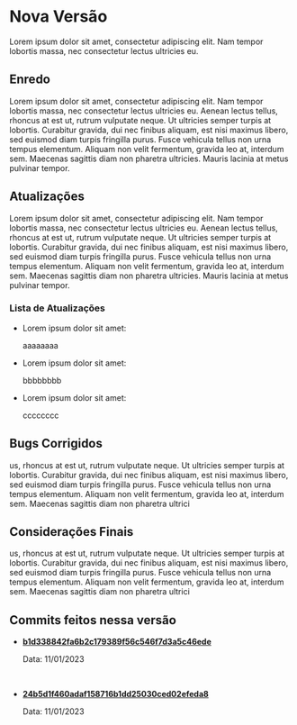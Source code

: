 # Nova Versão

Lorem ipsum dolor sit amet, consectetur adipiscing elit. Nam tempor lobortis massa, nec consectetur lectus ultricies eu.

## Enredo

Lorem ipsum dolor sit amet, consectetur adipiscing elit. Nam tempor lobortis massa, nec consectetur lectus ultricies eu. Aenean lectus tellus, rhoncus at est ut, rutrum vulputate neque. Ut ultricies semper turpis at lobortis. Curabitur gravida, dui nec finibus aliquam, est nisi maximus libero, sed euismod diam turpis fringilla purus. Fusce vehicula tellus non urna tempus elementum. Aliquam non velit fermentum, gravida leo at, interdum sem. Maecenas sagittis diam non pharetra ultricies. Mauris lacinia at metus pulvinar tempor.

## Atualizações

Lorem ipsum dolor sit amet, consectetur adipiscing elit. Nam tempor lobortis massa, nec consectetur lectus ultricies eu. Aenean lectus tellus, rhoncus at est ut, rutrum vulputate neque. Ut ultricies semper turpis at lobortis. Curabitur gravida, dui nec finibus aliquam, est nisi maximus libero, sed euismod diam turpis fringilla purus. Fusce vehicula tellus non urna tempus elementum. Aliquam non velit fermentum, gravida leo at, interdum sem. Maecenas sagittis diam non pharetra ultricies. Mauris lacinia at metus pulvinar tempor.

### Lista de Atualizações

- Lorem ipsum dolor sit amet:

  aaaaaaaa

- Lorem ipsum dolor sit amet:

  bbbbbbbb

- Lorem ipsum dolor sit amet:

  cccccccc

## Bugs Corrigidos

us, rhoncus at est ut, rutrum vulputate neque. Ut ultricies semper turpis at lobortis. Curabitur gravida, dui nec finibus aliquam, est nisi maximus libero, sed euismod diam turpis fringilla purus. Fusce vehicula tellus non urna tempus elementum. Aliquam non velit fermentum, gravida leo at, interdum sem. Maecenas sagittis diam non pharetra ultrici

## Considerações Finais

us, rhoncus at est ut, rutrum vulputate neque. Ut ultricies semper turpis at lobortis. Curabitur gravida, dui nec finibus aliquam, est nisi maximus libero, sed euismod diam turpis fringilla purus. Fusce vehicula tellus non urna tempus elementum. Aliquam non velit fermentum, gravida leo at, interdum sem. Maecenas sagittis diam non pharetra ultrici

## Commits feitos nessa versão

- **[b1d338842fa6b2c179389f56c546f7d3a5c46ede](https://github.com/MauMuller/valisk/commit/b1d338842fa6b2c179389f56c546f7d3a5c46ede)**

	Data: 11/01/2023

<br />

- **[24b5d1f460adaf158716b1dd25030ced02efeda8](https://github.com/MauMuller/valisk/commit/24b5d1f460adaf158716b1dd25030ced02efeda8)**

	Data: 11/01/2023

<br />

